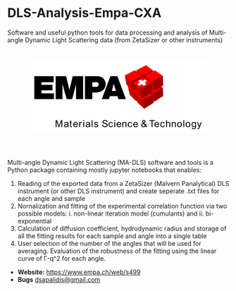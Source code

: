 # DLS-Analysis-Empa-CXA
Software and useful python tools for data processing and analysis of Multi-angle Dynamic Light Scattering data (from ZetaSizer or other instruments)

<h1 align="center">
<img src="https://github.com/dsapalidis/mypackage/blob/Sapd-Tutorial/Sapaempa.svg" width="400">
</h1><br>

   
Multi-angle Dynamic Light Scattering (MA-DLS) software and tools is a Python package containing mostly jupyter notebooks that enables:
1. Reading of the exported data from a ZetaSizer (Malvern Panalytical) DLS instrument (or other DLS instrument) and create seperate .txt files for each angle and sample
2. Nornalization and fitting of the experimental correlation function via two possible models: i. non-linear iteration model (cumulants) and ii. bi-exponential
3. Calculation of diffusion coefficient, hydrodynamic radius and storage of all the fitting results for each sample and angle into a single table
4. User selection of the number of the angles that will be used for averaging. Evaluation of the robustness of the fitting using the linear curve of Γ-q^2 for each angle.
   

- **Website:** https://www.empa.ch/web/s499
- **Bugs** dsapalidis@gmail.com
